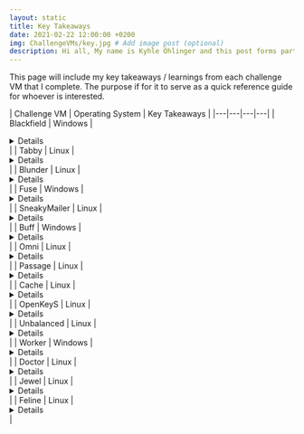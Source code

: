 ```yaml
---
layout: static
title: Key Takeaways
date: 2021-02-22 12:00:00 +0200
img: ChallengeVMs/key.jpg # Add image post (optional)
description: Hi all, My name is Kyhle Öhlinger and this post forms part of my challenge VM writeups. If you enjoy any of the posts, feel free to reach out and let me know :) 
---
```



This page will include my key takeaways / learnings from each challenge VM that I complete. The purpose if for it to serve as a quick reference guide for whoever is interested.

| Challenge VM  | Operating System  | Key Takeaways |
|---|---|---|---|
| Blackfield | Windows | <details>ASRep Roasting and exploiting whoami privileges. </details>  |
| Tabby | Linux | <details>Tomcat manager exploitation via command line and LXD exploitation.</details>  |
| Blunder | Linux | <details>Exploitation of a sudo vulnerability.</details>  |
| Fuse | Windows | <details>smbpasswd reset and exploiting whoami privileges. </details> |
| SneakyMailer | Linux | <details>Swaks phishing and Pypi package exploitation.</details>  |
| Buff | Windows | <details>Using [Chisel](https://github.com/jpillora/chisel) to run a Python exploit through a reverse proxy.</details>  |
| Omni | Linux | <details>Windows IoT exploitation and PowerShell secure string decryption.</details>  |
| Passage | Linux | <details>USBCreator D-Bus Exploitation.</details>  |
| Cache | Linux | <details>Memcache exploitation and docker privilege escalation.</details>  |
| OpenKeyS | Linux | <details>OpenBSD authentication bypass and skey OpenBSD exploit.</details>  |
| Unbalanced | Linux | <details>rsync exploitation and Pi-Hole RCE.</details>  |
| Worker | Windows | <details>SVN and Azure Pipeline exploitation.</details>  |
| Doctor | Linux | <details>Server-Side Template Injection and Splunk Forwarder exploitation. </details>|
| Jewel | Linux | <details>Redis CacheStore Exploitation and Google Authenticator Tokens for 2FA</details>|
| Feline | Linux | <details>Java Deserialisation, SaltStack and Docker.sock exploitation.</details>|